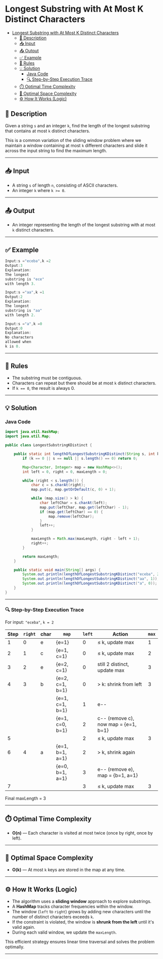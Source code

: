 # Longest Substring with At Most K Distinct Characters

<!-- TOC -->

* [Longest Substring with At Most K Distinct Characters](#longest-substring-with-at-most-k-distinct-characters)
    * [📝 Description](#-description)
    * [📥 Input](#-input)
    * [📤 Output](#-output)
    * [✅ Example](#-example)
    * [📌 Rules](#-rules)
    * [💡 Solution](#-solution)
        * [Java Code](#java-code)
        * [🔍 Step-by-Step Execution Trace](#-step-by-step-execution-trace)
    * [⏱️ Optimal Time Complexity](#-optimal-time-complexity)
    * [🧠 Optimal Space Complexity](#-optimal-space-complexity)
    * [⚙️ How It Works (Logic)](#-how-it-works-logic)

<!-- TOC -->

## 📝 Description

Given a string `s` and an integer `k`, find the length of the longest substring that contains at most `k` distinct
characters.

This is a common variation of the sliding window problem where we maintain a window containing at most `k` different
characters and slide it across the input string to find the maximum length.

---

## 📥 Input

- A string `s` of length `n`, consisting of ASCII characters.
- An integer `k` where `k >= 0`.

---

## 📤 Output

- An integer representing the length of the longest substring with at most `k` distinct characters.

---

## ✅ Example

```java
Input:s ="eceba",k =2
Output:3
Explanation:
The longest
substring is "ece"
with length 3.

Input:s ="aa",k =1
Output:2
Explanation:
The longest
substring is "aa"
with length 2.

Input:s ="a",k =0
Output:0
Explanation:
No characters
allowed when
k is 0.
```

---

## 📌 Rules

- The substring must be contiguous.
- Characters can repeat but there should be at most `k` distinct characters.
- If `k == 0`, the result is always 0.

---

## 💡 Solution

### Java Code

```java
import java.util.HashMap;
import java.util.Map;

public class LongestSubstringKDistinct {

    public static int lengthOfLongestSubstringKDistinct(String s, int k) {
        if (k == 0 || s == null || s.length() == 0) return 0;

        Map<Character, Integer> map = new HashMap<>();
        int left = 0, right = 0, maxLength = 0;

        while (right < s.length()) {
            char c = s.charAt(right);
            map.put(c, map.getOrDefault(c, 0) + 1);

            while (map.size() > k) {
                char leftChar = s.charAt(left);
                map.put(leftChar, map.get(leftChar) - 1);
                if (map.get(leftChar) == 0) {
                    map.remove(leftChar);
                }
                left++;
            }

            maxLength = Math.max(maxLength, right - left + 1);
            right++;
        }

        return maxLength;
    }

    public static void main(String[] args) {
        System.out.println(lengthOfLongestSubstringKDistinct("eceba", 2)); // Output: 3
        System.out.println(lengthOfLongestSubstringKDistinct("aa", 1));    // Output: 2
        System.out.println(lengthOfLongestSubstringKDistinct("a", 0));     // Output: 0
    }
}
```

---

### 🔍 Step-by-Step Execution Trace

For input: `"eceba"`, `k = 2`

| Step | `right` | char | `map`           | `left` | Action                               | `max` |
|------|---------|------|-----------------|--------|--------------------------------------|-------|
| 1    | 0       | e    | {e=1}           | 0      | ≤ k, update max                      | 1     |
| 2    | 1       | c    | {e=1, c=1}      | 0      | ≤ k, update max                      | 2     |
| 3    | 2       | e    | {e=2, c=1}      | 0      | still 2 distinct, update max         | 3     |
| 4    | 3       | b    | {e=2, c=1, b=1} | 0      | > k: shrink from left                | 3     |
|      |         |      | {e=1, c=1, b=1} | 1      | e--                                  |       |
|      |         |      | {e=1, c=0, b=1} | 2      | c-- (remove c), now map = {e=1, b=1} |       |
| 5    |         |      |                 | 2      | ≤ k, update max                      | 3     |
| 6    | 4       | a    | {e=1, b=1, a=1} | 2      | > k, shrink again                    |       |
|      |         |      | {e=0, b=1, a=1} | 3      | e-- (remove e), map = {b=1, a=1}     |       |
| 7    |         |      |                 | 3      | ≤ k, update max                      | 3     |

Final maxLength = 3

---

## ⏱️ Optimal Time Complexity

- **O(n)** — Each character is visited at most twice (once by right, once by left).

---

## 🧠 Optimal Space Complexity

- **O(k)** — At most `k` keys are stored in the map at any time.

---

## ⚙️ How It Works (Logic)

- The algorithm uses a **sliding window** approach to explore substrings.
- A **HashMap** tracks character frequencies within the window.
- The window (`left` to `right`) grows by adding new characters until the number of distinct characters exceeds `k`.
- If the constraint is violated, the window is **shrunk from the left** until it's valid again.
- During each valid window, we update the `maxLength`.

This efficient strategy ensures linear time traversal and solves the problem optimally.

---